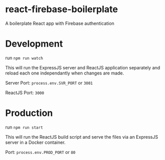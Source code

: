 # react-firebase-boilerplate
A boilerplate React app with Firebase authentication

# Development
run `npm run watch`

This will run the ExpressJS server and ReactJS application separately and reload each one independantly when changes are made.

Server Port: `process.env.SVR_PORT` or `3001`

ReactJS Port: `3000`

# Production
run `npm run start`

This will run the ReactJS build script and serve the files via an ExpressJS server in a Docker container.


Port: `process.env.PROD_PORT` or `80`
